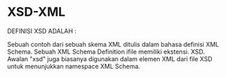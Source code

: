 # XSD-XML

DEFINISI XSD ADALAH :

Sebuah contoh dari sebuah skema XML ditulis dalam bahasa definisi XML Schema. Sebuah XML Schema Definition ifile memiliki ekstensi. XSD. Awalan "xsd" juga biasanya digunakan dalam elemen XML dari file XSD untuk menunjukkan namespace XML Schema.
